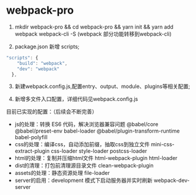 # webpack-pro

1. mkdir webpack-pro && cd webpack-pro && yarn init && yarn add webpack webpack-cli -S (webpack 部分功能转移到webpack-cli)

2. package.json 新增 scripts;
```javascript
"scripts": {
    "build": "webpack",
    "dev": "webpack"
  }, 
```
3. 新建webpack.config.js,配置entry、output、module、plugins等相关配置;

4. 新增多文件入口配置，详细代码见webpack.config.js

目前已实现的配置：（后续会不断完善）
* js的处理：转换 ES6 代码，解决浏览器兼容问题 @babel/core @babel/preset-env babel-loader @babel/plugin-transform-runtime babel-polyfill
* css的处理：编译css，自动添加前缀，抽取css到独立文件 mini-css-extract-plugin css-loader  style-loader postcss-loader
* html的处理：复制并压缩html文件  html-webpack-plugin html-loader
* dist的清理：打包前清理源目录文件  clean-webpack-plugin
* assets的处理：静态资源处理  file-loader
* server的启用：development 模式下启动服务器并实时刷新  webpack-dev-server
